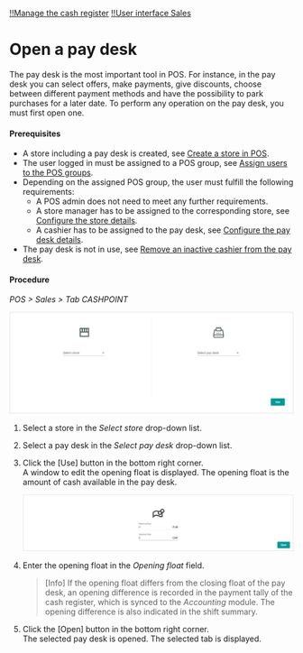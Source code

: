 [!!Manage the cash register](./05_ManageCashRegister.md)
[!!User interface Sales](../UserInterface/01_Sales.md)

# Open a pay desk

The pay desk is the most important tool in POS.
For instance, in the pay desk you can select offers, make payments, give discounts, choose between different payment methods and have the possibility to park purchases for a later date.
To perform any operation on the pay desk, you must first open one.

#### Prerequisites

- A store including a pay desk is created, see [Create a store in POS](../Integration/06_CreateStore.md).
- The user logged in must be assigned to a POS group, see [Assign users to the POS groups](../Integration/04_AssignUsers.md).
- Depending on the assigned POS group, the user must fulfill the following requirements:
    - A POS admin does not need to meet any further requirements.
    - A store manager has to be assigned to the corresponding store, see [Configure the store details](../Integration/06_CreateStore.md#configure-the-store-details).
    - A cashier has to be assigned to the pay desk, see [Configure the pay desk details](../Integration/06_CreateStore.md#configure-the-pay-desk-details).
- The pay desk is not in use, see [Remove an inactive cashier from the pay desk](../Troubleshooting/03_RemoveInactiveCashier.md).

#### Procedure

*POS > Sales > Tab CASHPOINT*

![POS Sales Select](../../Assets/Screenshots/POS/Sales/Select.png "[POS Sales Select]")

1. Select a store in the *Select store* drop-down list.

2. Select a pay desk in the *Select pay desk* drop-down list.

3. Click the [Use] button in the bottom right corner.   
    A window to edit the opening float is displayed. The opening float is the amount of cash available in the pay desk.

    ![Opening Float](../../Assets/Screenshots/POS/Sales/OpeningFloat.png "[Opening Float]")

4. Enter the opening float in the *Opening float* field.

    > [Info] If the opening float differs from the closing float of the pay desk, an opening difference is recorded in the payment tally of the cash register, which is synced to the *Accounting* module. The opening difference is also indicated in the shift summary.

5. Click the [Open] button in the bottom right corner.   
    The selected pay desk is opened. The selected tab is displayed.
